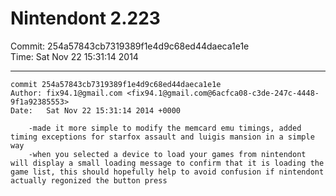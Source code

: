 # Nintendont 2.223
Commit: 254a57843cb7319389f1e4d9c68ed44daeca1e1e  
Time: Sat Nov 22 15:31:14 2014   

-----

```
commit 254a57843cb7319389f1e4d9c68ed44daeca1e1e
Author: fix94.1@gmail.com <fix94.1@gmail.com@6acfca08-c3de-247c-4448-9f1a92385553>
Date:   Sat Nov 22 15:31:14 2014 +0000

    -made it more simple to modify the memcard emu timings, added timing exceptions for starfox assault and luigis mansion in a simple way
    -when you selected a device to load your games from nintendont will display a small loading message to confirm that it is loading the game list, this should hopefully help to avoid confusion if nintendont actually regonized the button press
```
